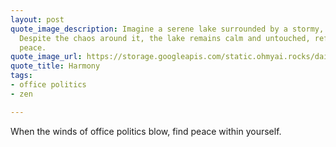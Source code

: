 ```yaml
---
layout: post
quote_image_description: Imagine a serene lake surrounded by a stormy, chaotic forest.
  Despite the chaos around it, the lake remains calm and untouched, reflecting inner
  peace.
quote_image_url: https://storage.googleapis.com/static.ohmyai.rocks/daily/2024-01-13.jpg
quote_title: Harmony
tags:
- office politics
- zen

---
```


When the winds of office politics blow, find peace within yourself.